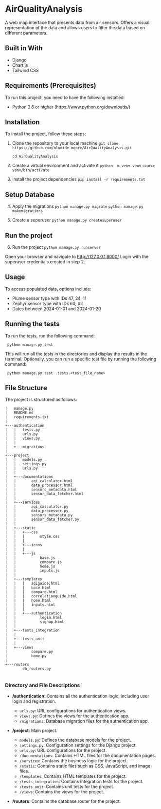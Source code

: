 # AirQualityAnalysis
A web map interface that presents data from air sensors. Offers
a visual representation of the data and allows users to filter
the data based on different parameters.

## Built in With
- Django
- Chart.js
- Tailwind CSS


## Requirements (Prerequisites)
To run this project, you need to have the following installed:
- Python 3.6 or higher (https://www.python.org/downloads/)


## Installation
To install the project, follow these steps:
1. Clone the repository to your local machine
```git clone https://github.com/olumide-moore/AirQualityAnalysis.git```

   ```cd AirQualityAnalysis```

2. Create a virtual environment and activate it
```python -m venv venv```
```source venv/bin/activate```

3. Install the project dependencies
```pip install -r requirements.txt```

## Setup Database
4. Apply the migrations
```python manage.py migrate```
```python manage.py makemigrations```

5. Create a superuser
```python manage.py createsuperuser```

## Run the project
6. Run the project
```python manage.py runserver```

Open your browser and navigate to http://127.0.0.1:8000/
Login with the superuser credentials created in step 2.

## Usage
To access populated data, options include:
- Plume sensor type with IDs 47, 24, 11
- Zephyr sensor type with IDs 60, 62
- Dates between 2024-01-01 and 2024-01-20

## Running the tests
To run the tests, run the following command:
```
 python manage.py test
```
This will run all the tests in the directories and display the results in the terminal.
Optionally, you can run a specific test file by running the following command:
```
 python manage.py test .tests.<test_file_name>
```

## File Structure
The project is structured as follows:
```
|   manage.py
|   README.md
|   requirements.txt
|   
+---authentication   
|   |   tests.py
|   |   urls.py
|   |   views.py
|   |   
|   +---migrations
|           
+---project
|   |   models.py
|   |   settings.py
|   |   urls.py
|   |   
|   +---documentations
|   |       aqi_calculator.html
|   |       data_processor.html
|   |       sensors_metadata.html
|   |       sensor_data_fetcher.html
|   |       
|   +---services
|   |       aqi_calculator.py
|   |       data_processor.py
|   |       sensors_metadata.py
|   |       sensor_data_fetcher.py
|   |       
|   +---static
|   |   +---css
|   |   |       style.css
|   |   |       
|   |   +---icons
|   |   |       
|   |   +---js
|   |           base.js
|   |           compare.js
|   |           home.js
|   |           inputs.js
|   |           
|   +---templates
|   |   |   aqiguide.html
|   |   |   base.html
|   |   |   compare.html
|   |   |   correlationguide.html
|   |   |   home.html
|   |   |   inputs.html
|   |   |   
|   |   +---authentication
|   |           login.html
|   |           signup.html
|   |           
|   +---tests_integration
|   |       
|   +---tests_unit
|   |       
|   +---views
|           compare.py
|           home.py
|           
+---routers
        db_routers.py
        
```


### Directory and File Descriptions

- **/authentication**: Contains all the authentication logic, including user login and registration.
  - `urls.py`: URL configurations for authentication views.
  - `views.py`: Defines the views for the authentication app.
  - `/migrations`: Database migration files for the authentication app.

- **/project**: Main project.
    - `models.py`: Defines the database models for the project. 
    - `settings.py`: Configuration settings for the Django project.
    - `urls.py`: URL configurations for the project.
    - `/documentations`: Contains HTML files for the documentation pages.
    - `/services`: Contains the business logic for the project.
    - `/static`: Contains static files such as CSS, JavaScript, and image files.
    - `/templates`: Contains HTML templates for the project.
    - `/tests_integration`: Contains integration tests for the project.
    - `/tests_unit`: Contains unit tests for the project.
    - `/views`: Contains the views for the project.
- **/routers**: Contains the database router for the project.

